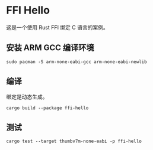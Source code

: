 # FFI Hello

这是一个使用 Rust FFI 绑定 C 语言的案例。

## 安装 ARM GCC 编译环境

```shell
sudo pacman -S arm-none-eabi-gcc arm-none-eabi-newlib
```

## 编译

绑定是动态生成。

```shell
cargo build --package ffi-hello
```

## 测试

```shell
cargo test --target thumbv7m-none-eabi -p ffi-hello
```
